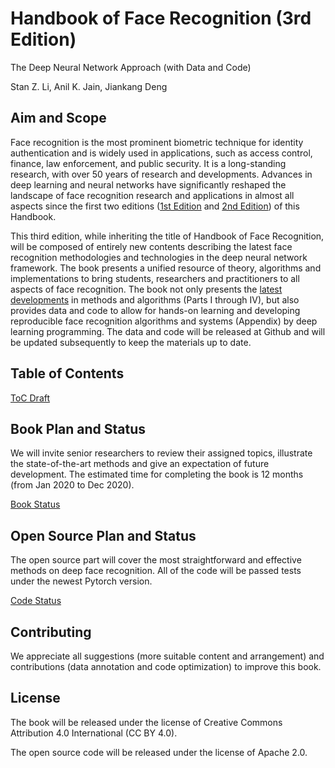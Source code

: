 # Handbook of Face Recognition (3rd Edition) 

The Deep Neural Network Approach (with Data and Code)

Stan Z. Li, Anil K. Jain, Jiankang Deng

## Aim and Scope

Face recognition is the most prominent biometric technique for identity authentication and is widely used in applications, 
such as access control, finance, law enforcement, and public security. 
It is a long-standing research, with over 50 years of research and developments. 
Advances in deep learning and neural networks have significantly reshaped 
the landscape of face recognition research and applications in almost all aspects since the first two editions 
([1st Edition](https://www.springer.com/gp/book/9780387272573) and [2nd Edition](https://www.springer.com/gp/book/9780857299314)) of this Handbook. 

This third edition, while inheriting the title of Handbook of Face Recognition, 
will be composed of entirely new contents describing the latest face recognition methodologies and technologies in the deep neural network framework. 
The book presents a unified resource of theory, algorithms and implementations to bring students, researchers and practitioners 
to all aspects of face recognition. 
The book not only presents the [latest developments](./References.md) in methods and algorithms (Parts I through IV), 
but also provides data and code to allow for hands-on learning and developing reproducible face recognition algorithms and systems (Appendix) by deep learning programming. 
The data and code will be released at Github and will be updated subsequently to keep the materials up to date. 

## Table of Contents

[ToC Draft](./ToC.md)
 
##	Book Plan and Status

We will invite senior researchers to review their assigned topics, illustrate the state-of-the-art methods and give an expectation of future development. The estimated time for completing the book is 12 months (from Jan 2020 to Dec 2020).

[Book Status](./BookStatus.md)

##	Open Source Plan and Status

The open source part will cover the most straightforward and effective methods on deep face recognition. 
All of the code will be passed tests under the newest Pytorch version. 

[Code Status](./CodeStatus.md)

## Contributing

We appreciate all suggestions (more suitable content and arrangement) and contributions (data annotation and code optimization) to improve this book. 

## License

The book will be released under the license of Creative Commons Attribution 4.0 International (CC BY 4.0).

The open source code will be released under the license of Apache 2.0.
